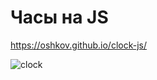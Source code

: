 # Часы на JS

https://oshkov.github.io/clock-js/

![clock](https://github.com/oshkov/clock-js/assets/87696868/ffc410c9-09a3-478e-82cd-8549012047e1)
